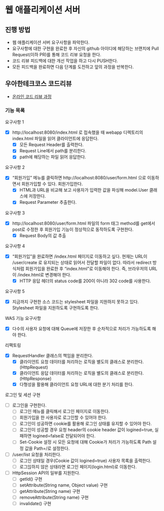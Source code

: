 # 웹 애플리케이션 서버
## 진행 방법
* 웹 애플리케이션 서버 요구사항을 파악한다.
* 요구사항에 대한 구현을 완료한 후 자신의 github 아이디에 해당하는 브랜치에 Pull Request(이하 PR)를 통해 코드 리뷰 요청을 한다.
* 코드 리뷰 피드백에 대한 개선 작업을 하고 다시 PUSH한다.
* 모든 피드백을 완료하면 다음 단계를 도전하고 앞의 과정을 반복한다.

## 우아한테크코스 코드리뷰
* [온라인 코드 리뷰 과정](https://github.com/woowacourse/woowacourse-docs/blob/master/maincourse/README.md)

### 기능 목록

요구사항 1

-[x]  http://localhost:8080/index.html 로 접속했을 때 webapp 디렉토리의 index.html 파일을 읽어 클라이언트에 응답한다.
    -[x] 모든 Request Header를 출력한다.
    -[x] Request Line에서 path를 분리한다.
    -[x] path에 해당하는 파일 읽어 응답한다.
    
요구사항 2

-[x] “회원가입” 메뉴를 클릭하면 http://localhost:8080/user/form.html 으로 이동하면서 회원가입할 수 있다. 회원가입한다.
    - [x] HTML과 URL을 비교해 보고 사용자가 입력한 값을 파싱해 model.User 클래스에 저장한다.
    - [x] Request Parameter 추출한다.
    
요구사항 3

-[x] http://localhost:8080/user/form.html 파일의 form 태그 method를 get에서 post로 수정한 후 회원가입 기능이 정상적으로 동작하도록 구현한다.
    -[x] Request Body의 값 추출
    
요구사항 4

-[x] “회원가입”을 완료하면 /index.html 페이지로 이동하고 싶다. 현재는 URL이 /user/create 로 유지되는 상태로 읽어서 전달할 파일이 없다. 따라서 redirect 방식처럼 회원가입을 완료한 후 “index.html”로 이동해야 한다. 즉, 브라우저의 URL이 /index.html로 변경해야 한다.
    -[x] HTTP 응답 헤더의 status code를 200이 아니라 302 code를 사용한다.
    
요구사항 5

-[x] 지금까지 구현한 소스 코드는 stylesheet 파일을 지원하지 못하고 있다. Stylesheet 파일을 지원하도록 구현하도록 한다.

WAS 기능 요구사항

-[x] 다수의 사용자 요청에 대해 Queue에 저장한 후 순차적으로 처리가 가능하도록 해야 한다.

리팩토링

-[x] RequestHandler 클래스의 책임을 분리한다.
    -[x] 클라이언트 요청 데이터를 처리하는 로직을 별도의 클래스로 분리한다.(HttpRequest)
    -[x] 클라이언트 응답 데이터를 처리하는 로직을 별도의 클래스로 분리한다.(HttpResponse)
    -[x] 다형성을 활용해 클라이언트 요청 URL에 대한 분기 처리를 한다.

로그인 및 세션 구현

-[ ] 로그인을 구현한다.
    -[ ] 로그인 메뉴를 클릭해서 로그인 페이지로 이동한다.
    -[ ] 회원가입을 한 사용자로 로그인할 수 있어야 한다.
    -[ ] 로그인이 성공하면 cookie를 활용해 로그인 상태를 유지할 수 있어야 한다.
    -[ ] 로그인이 성공할 경우 요청 header의 cookie header 값이 logined=true, 실패하면 logined=false로 전달되어야 한다.
    -[ ] Set-Cookie 설정 시 모든 요청에 대해 Cookie가 처리가 가능하도록 Path 설정 값을 Path=/로 설정한다.

-[ ] /user/list 요청을 처리한다.
    -[ ] 로그인 상태일 경우(Cookie 값이 logined=true) 사용자 목록을 출력한다.
    -[ ] 로그읺하지 않은 상태라면 로그인 페이지(login.html)로 이동한다.
    
-[ ] HttpSession API의 일부를 지원한다.
    -[ ] getId() 구현
    -[ ] setAttribute(String name, Object value) 구현
    -[ ] getAttribute(String name) 구현
    -[ ] removeAttribute(String name) 구현
    -[ ] invalidate() 구현

